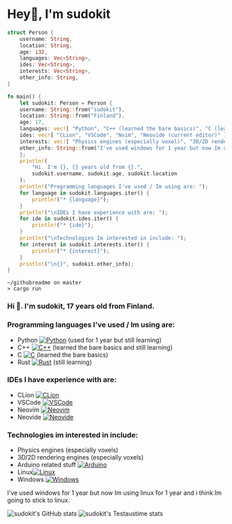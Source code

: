 # Hey👋, I'm sudokit

```rust
struct Person {
    username: String,
    location: String,
    age: i32,
    languages: Vec<String>,
    ides: Vec<String>,
    interests: Vec<String>,
    other_info: String,
}

fn main() {
    let sudokit: Person = Person {
	username: String::from("sudokit"),
	location: String::from("Finland"),
	age: 17,
	languages: vec![ "Python", "C++ (learned the bare basics)", "C (learned the bare basics)", "Rust (still learning)" ].iter().map(|&s| s.into()).collect(),
	ides: vec![ "CLion", "VSCode", "Nvim", "Neovide (current editor)" ].iter().map(|&s| s.into()).collect(),
	interests: vec![ "Physics engines (especially voxel)", "3D/2D rendering engines (especially voxel)", "Arduino related stuff", "Linux", "Windows" ].iter().map(|&s| s.into()).collect(),
	other_info: String::from("I've used windows for 1 year but now Im using linux for 1 year and i think Im going to stick to using linux."),
    };
    println!(
        "Hi. I'm {}, {} years old from {}.",
        sudokit.username, sudokit.age, sudokit.location
    );
    println!("Programming languages I've used / Im using are: ");
    for language in sudokit.languages.iter() {
        println!("* {language}");
    }
    println!("\nIDEs I have experience with are: ");
    for ide in sudokit.ides.iter() {
        println!("* {ide}");
    }
    println!("\nTechnologies Im interested in include: ");
    for interest in sudokit.interests.iter() {
        println!("* {interest}");
    }
    println!("\n{}", sudokit.other_info);
}

```
```
~/githubreadme on master 
> cargo run
```

### Hi 👋. I'm sudokit, 17 years old from Finland. <br>
### Programming languages I've used / Im using are:
* Python [![Python](https://img.shields.io/badge/Python-yellow?style=flat-square&logo=Python)](https://www.python.org/) (used for 1 year but still learning)
* C++ [![C++](https://img.shields.io/badge/C++-blue?style=flat-square&logo=C++)](https://isocpp.org/) (learned the bare basics and still learning)
* C [![C](https://img.shields.io/badge/C-gray?style=flat-square&logo=C)](https://en.wikipedia.org/wiki/C_(programming_language)) (learned the bare basics)
* Rust [![Rust](https://img.shields.io/badge/Rust-red?style=flat-square&logo=rust)](https://www.rust-lang.org/) (still learning)

### IDEs I have experience with are: 
* CLion [![CLion](https://img.shields.io/badge/CLion-aqua?style=flat-square&logo=JetBrains)](https://www.jetbrains.com/clion/)
* VSCode [![VSCode](https://img.shields.io/badge/VSCode-blue?style=flat-square&logo=Microsoft)](https://code.visualstudio.com/)
* Neovim [![Neovim](https://img.shields.io/badge/Neovim-brightgreen?style=flat-square&logo=Neovim)](https://neovim.io/)
* Neovide [![Neovide](https://img.shields.io/badge/Neovide-brightgreen?style=flat-square&logo=Neovim)](https://neovide.dev/)

### Technologies im interested in include: 
* Physics engines (especially voxels)
* 3D/2D rendering engines (especially voxels)
* Arduino related stuff [![Arduino](https://img.shields.io/badge/Arduino-blue?style=flat-square&logo=Arduino)](https://www.arduino.cc/)
* Linux[![Linux](https://img.shields.io/badge/Linux-black?style=flat-square&logo=Linux)](https://www.linux.org/)
* Windows [![Windows](https://img.shields.io/badge/Windows-blue?style=flat-square&logo=Windows)](https://www.microsoft.com/en-us/windows) 

I've used windows for 1 year but now Im using linux for 1 year and i think Im going to stick to linux.


![sudokit's GitHub stats](https://github-readme-stats.vercel.app/api?username=sudokit&show_icons=true&theme=tokyonight)
![sudokit's Testaustime stats](https://github-readme-testaustime.vercel.app/api/testaustime?username=sudokit&show_icons=true&range=5&langs_count=5&theme=tokyonight)
